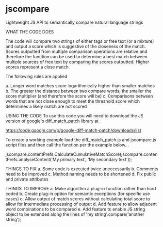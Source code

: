 jscompare
=========

Lightweight JS API to semantically compare natural language strings


WHAT THE CODE DOES

The code will compare two strings of either tags or free text (or a mixture) and output a score which is suggestive of the closeness of the match. Scores outputted from multiple comparison operations are relative and therefore the function can be used to determine a best match between multiple sources of free text by comparing the scores outputted. Higher scores represent a close match.

The following rules are applied

a. Longer word matches score logarithmically higher than smaller matches
b. The greater the distance between two compare words, the smaller the score multiplier (and therefore the score will be)
c. Comparisons between words that are not close enough to meet the threshold score which determines a likely match are not scored

USING THE CODE
To use this code you will need to download the JS version of google's diff_match_patch library at

https://code.google.com/p/google-diff-match-patch/downloads/list

To create a working example load the diff_match_patch.js and jscompare.js script files and then call the function per the example below... 

jscompare.contentPrefs.CalculateCumulativeMatchScore(jscompare.contentPrefs.analyseContent('My primary text', 'My secondary text'));


THINGS TO FIX
a. Some code is executed twice uneccessarily
b. Comments need to be improved
c. Method naming needs to be shortened
d. Fix public and private attributes


THINGS TO IMPROVE
a. Make algorithm a plug-in function rather than hard coded
b. Create plug-in option for semantic exceptions (for specific use cases)
c. Allow output of match scores without calculating total score to allow for intermediate processing of output
d. Add feature to allow adjacent word combinations to be compared
e. Add feature to enable JS string object to be extended along the lines of 'my string'.compare('another string');
